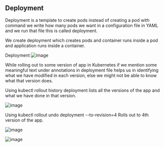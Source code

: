 ## Deployment 
Deployment is a template to create pods instead of creating a pod with command we write how many pods we want in a configuration file in YAML and we run that file this is called deployment.

We create deployment which creates pods and container runs inside a pod and application runs inside a container.

Deployment
![image](https://user-images.githubusercontent.com/96729391/226091159-1cae5ca3-3048-4c97-ad7f-b94ae7909a1a.png)



While rolling out to some version of app in Kubernetes if we mention some meaningful text under annotations in deployment file helps us in identifying what we have modified in each version, else we might not be able to know what that version does.

Using kubectl rollout history deployment <Deployment Name>
lists all the versions of the app and what we have done in that version.

![image](https://github.com/KORLA2/Kubernetes/assets/96729391/0771c9d2-9c33-45cc-b294-92478f2066a4)


Using
 kubectl rollout undo deployment <Deployment Name > --to-revision=4
Rolls out to 4th version of the app.

![image](https://github.com/KORLA2/Kubernetes/assets/96729391/fc471a85-68b2-4064-90bc-e005240d022f)


![image](https://github.com/KORLA2/Kubernetes/assets/96729391/defbfa2f-9780-4345-baad-f09fa8c278b3)

